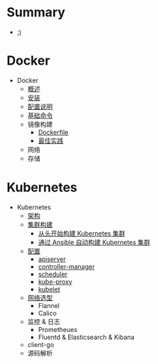 # Summary

* [:)](README.md)

# Docker

* Docker
    * [概述](moby/chapter1.md)
    * [安装](moby/chapter2.md)
    * [配置说明](moby/chapter3.md)
    * [基础命令](moby/chapter4.md)
    * 镜像构建
        * [Dockerfile](moby/chapter4-1.md)
        * [最佳实践](moby/chapter4-2)
    * 网络
    * 存储

# Kubernetes

* Kubernetes
    * [架构](k8s/chapter1.md)
    * [集群构建](k8s/chapter2.md)
        * [从头开始构建 Kubernetes 集群](k8s/chapter2-1.md)
        * [通过 Ansible 自动构建 Kubernetes 集群](k8s/chapter2-2.md)
    * [配置](k8s/chapter3.md)
        * [apiserver](k8s/chapter3-1.md)
        * [controller-manager](k8s/chapter3-2.md)
        * [scheduler](k8s/chapter3-3.md)
        * [kube-proxy](k8s/chapter3-4.md)
        * [kubelet](k8s/chapter3-5.md)
    * [网络选型](k8s/chapter4.md)
        * Flannel
        * Calico
    * 监控 & 日志
        * Prometheues
        * Fluentd & Elasticsearch & Kibana
    * client-go
    * 源码解析
